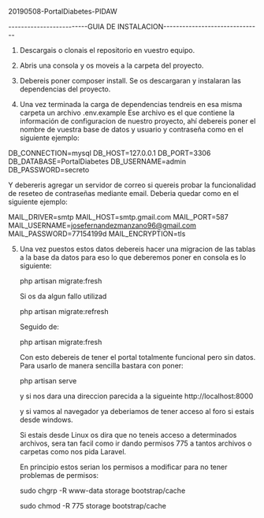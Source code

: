 20190508-PortalDiabetes-PIDAW


-------------------------GUIA DE INSTALACION-------------------------------


1. Descargais o clonais el repositorio en vuestro equipo.

2. Abris una consola y os moveis a la carpeta del proyecto.

3. Debereis poner composer install.
    Se os descargaran y instalaran las dependencias del proyecto.

4. Una vez terminada la carga de dependencias tendreis en esa misma carpeta un archivo .env.example
   Ese archivo es el que contiene la información de configuracion de nuestro proyecto, ahí debereis poner 
   el nombre de vuestra base de datos y usuario y contraseña como en el siguiente ejemplo:

DB_CONNECTION=mysql
DB_HOST=127.0.0.1
DB_PORT=3306
DB_DATABASE=PortalDiabetes
DB_USERNAME=admin
DB_PASSWORD=secreto

Y debereris agregar un servidor de correo si quereis probar la funcionalidad de reseteo de contraseñas mediante email.
Deberia quedar como en el siguiente ejemplo:

MAIL_DRIVER=smtp
MAIL_HOST=smtp.gmail.com
MAIL_PORT=587
MAIL_USERNAME=josefernandezmanzano96@gmail.com
MAIL_PASSWORD=77154199d
MAIL_ENCRYPTION=tls

 5. Una vez puestos estos datos debereis hacer una migracion de las tablas a la base da datos para eso lo que deberemos poner
    en consola es lo siguiente:
    
    php artisan migrate:fresh
    
    Si os da algun fallo utilizad 
    
    php artisan migrate:refresh
    
    Seguido de:
    
    php artisan migrate:fresh
    
    Con esto debereis de tener el portal totalmente funcional pero sin datos.
    Para usarlo de manera sencilla bastara con poner:
    
    php artisan serve
    
    y si nos dara una direccion parecida a la sigueinte http://localhost:8000 
    
    y si vamos al navegador ya deberiamos de tener acceso al foro si estais desde windows.
    
    Si estais desde Linux os dira que no teneis acceso a determinados archivos, sera tan facil como ir dando permisos 775
    a tantos archivos o carpetas como nos pida Laravel.
    
    En principio estos serian los permisos a modificar para no tener problemas de permisos:
    
    sudo chgrp -R www-data storage bootstrap/cache
    
    sudo chmod -R 775 storage bootstrap/cache
    
    
